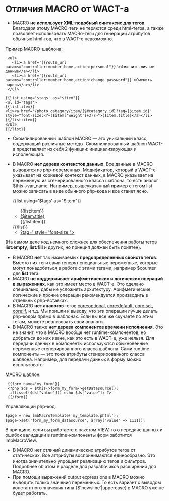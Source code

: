 # Отличия MACRO от WACT-а
* MACRO **не использует XML-подобный синтаксис для тегов**. Благодаря этому MACRO-теги не теряются среди html-тегов, а также позволяет использовать MACRo-теги для генерации атрибутов обычных html-гов, что в WACT-е невозможно.

Пример MACRO-шаблона:

     <ul>
       <li><a href='{{route_url params="controller:member_home,action:personal"}}'>Изменить личные данные</a></li>
       <li><a href='{{route_url params="controller:member_home,action:change_password"}}'>Сменить пароль</a></li>
     </ul>
 
    {{list using='$tags' as="$item"}}
    <ul id='tags'>
    {{list:item}}
    <li><a href='/photo_category/item/{$#category.id}?tag={$item.id}' style="font-size:<?=($item['weight']+3)?>">{$item.title}</a></li>
    {{/list:item}}
    </ul>
    {{/list}}

* Скомпилированный шаблон MACRO — это уникальный класс, содержащий различные методы. Скомпилированный шаблон WACT-а представляет из себя 2 функции: инициализирующая и исполняющая.
* В MACRO **нет дерева контекстов данных**. Все данные в MACRO выводятся из php-переменных. Модификатор, который в WACT-е указывает на корневой контекст данных, в MACRO указывает на переменную из сгенерированного класса шаблона, то есть аналог $this→var_name. Например, вышеуказанный пример с тегом list можно записать в виде обычного php-кода и все станет ясно.

    {{list using='$tags' as="$item"}}
    <ul id='tags'>
    {{list:item}}
    <li><a href='/photo_category/item/{$#category.id}?tag={$item.id}' style="font-size:<?=($item['weight']+3)?>">{$item.title}</a></li>
    {{/list:item}}
    </ul>
    {{/list}}
 
    <?php // Теперь аналог на php
 
    if(count($tags)) { ?>
    <ul id='tags'>
    <?php foreach($tags as $item} { ?>
    <li><a href='/photo_category/item/<?php echo $this->category['id']; ?>?tag=<?php echo $item['id']; ?>' style="font-size:<?php echo($item['weight']+3)?>">
    <?php echo $item['title']; ?>
    </a>
    </li>
    <?php } ?>
    </ul>
    <?php } ?>

(На самом деле код немного сложнее для обеспечения работы тегов **list:empty**, **list:fill** и других, но принцип должен быть понятен).

* В MACRO **нет** так называемых **предопределенных свойств тегов**. Вместо них теги сами генерят специальные переменные, которые могут понадобиться в работе с этими тегами, например $counter для **list** тега.
* MACRO **не поддерживает арифметических и логических операций в выражениях**, как это имеет место в WACT-е. Это сделано специально, дабы не усложнять архитектуру. Арифметические, логические и прочие операции рекомендуется производить в отдельных php-вставках.
* В MACRO **нет аналогов** тегов <core:optional>, <core:default>, <core:set>, <core:if>, <fetch> и т.д. Мы пришли к выводу, что эти операции лучше делать php-кодом прямо в шаблонах. Если вы все же скучаете по этим тегам, можете реализовать свои аналоги.
* В MACRO также **нет дерева компонентов времени исполнения**. Это не значит, что в MACRO вообще нет runtime-компонентов, но добраться до них извне, как это есть в WACT-е, уже нельзя. Для передачи данных в компоненты используются обыкновенные переменные сгенерированного класса шаблона. Сами runtime-компоненты — это тоже атрибуты сгенерированного класса шаблона. Например, для передачи данных в форму можно использовать:

MACRO шаблон:

     {{form name="my_form"}}
     <?php $ds = $this->form_my_form->getDatasource();
      if(isset($ds["value"])) echo $ds["value"]; ?>
     {{/form}}

Управляющий php-код:

    $page = new lmbMacroTemplate('my_template.phtml');
    $page->set('form_my_form_datasource', array("value" => 1111));

В принципе, если вы работаете с пакетом VIEW, то о передаче данных и ошибок валидации в runtime-компоненты форм заботится lmbMacroView.

* В MACRO нет отличий динамических атрибутов тегов от статических. Все аттрибуты воспринимаются единообразно. Это иногда значительно упрощает реализацию тегов и фильтров. Подробнее об этом в разделе для разрабочиков расширений для MACRO.
* При помощи выражений output expressions в MACRO можно выводить только значения переменных. То есть вариант с выводом константного значения типа {$'newsline'|uppercase} в MACRO уже не будет работать.
